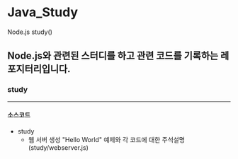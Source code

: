# Java_Study
 Node.js study()
<br>

## Node.js와 관련된 스터디를 하고 관련 코드를 기록하는 레포지터리입니다.

### study
- - -

#### 소스코드
- study
    - 웹 서버 생성 "Hello World" 예제와 각 코드에 대한 주석설명(study/webserver.js)